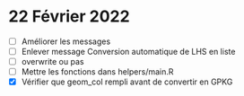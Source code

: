 # 22 Février 2022
- [ ] Améliorer les messages
- [ ] Enlever message Conversion automatique de LHS en liste
- [ ] overwrite ou pas
- [ ] Mettre les fonctions dans helpers/main.R
- [x] Vérifier que geom_col rempli avant de convertir en GPKG